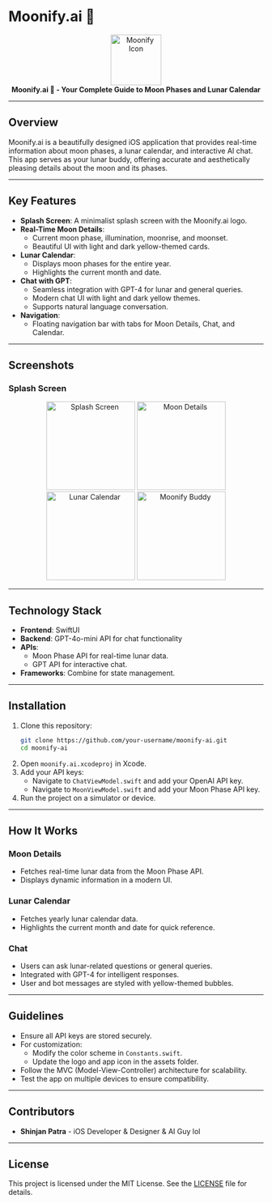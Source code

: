 # **Moonify.ai 🌙**
<p align="center">
  <img src="https://github.com/user-attachments/assets/6cacb68e-cfca-4b49-94fe-fc74878b6912" alt="Moonify Icon" width="100">
  <br>
  <strong>Moonify.ai 🌙 - Your Complete Guide to Moon Phases and Lunar Calendar</strong>
</p>

---

## **Overview**
Moonify.ai is a beautifully designed iOS application that provides real-time information about moon phases, a lunar calendar, and interactive AI chat. This app serves as your lunar buddy, offering accurate and aesthetically pleasing details about the moon and its phases.

---

## **Key Features**
- **Splash Screen**: A minimalist splash screen with the Moonify.ai logo.
- **Real-Time Moon Details**:
  - Current moon phase, illumination, moonrise, and moonset.
  - Beautiful UI with light and dark yellow-themed cards.
- **Lunar Calendar**:
  - Displays moon phases for the entire year.
  - Highlights the current month and date.
- **Chat with GPT**:
  - Seamless integration with GPT-4 for lunar and general queries.
  - Modern chat UI with light and dark yellow themes.
  - Supports natural language conversation.
- **Navigation**:
  - Floating navigation bar with tabs for Moon Details, Chat, and Calendar.

---

## **Screenshots**
### Splash Screen
<p align="center">
  <img src="https://github.com/user-attachments/assets/8c5e7544-422b-40fb-96a9-1e3c3f3718f0" alt="Splash Screen" width="175">
  <img src="https://github.com/user-attachments/assets/4d44895b-9641-4d9d-8bff-2e1fa6bbb566" alt="Moon Details" width="175">
  <img src="https://github.com/user-attachments/assets/b1890fa2-eb27-4d4f-94d7-a51145bcfadc" alt="Lunar Calendar" width="175">
  <img src="https://github.com/user-attachments/assets/cc0383c7-0341-45e1-b490-2dca742a7ed2" alt="Moonify Buddy" width="175">
</p>

---

## **Technology Stack**
- **Frontend**: SwiftUI
- **Backend**: GPT-4o-mini API for chat functionality
- **APIs**:
  - Moon Phase API for real-time lunar data.
  - GPT API for interactive chat.
- **Frameworks**: Combine for state management.

---

## **Installation**
1. Clone this repository:
   ```bash
   git clone https://github.com/your-username/moonify-ai.git
   cd moonify-ai
2. Open `moonify.ai.xcodeproj` in Xcode.
3. Add your API keys:
   - Navigate to `ChatViewModel.swift` and add your OpenAI API key.
   - Navigate to `MoonViewModel.swift` and add your Moon Phase API key.
4. Run the project on a simulator or device.

---

## **How It Works**
### Moon Details
- Fetches real-time lunar data from the Moon Phase API.
- Displays dynamic information in a modern UI.

### Lunar Calendar
- Fetches yearly lunar calendar data.
- Highlights the current month and date for quick reference.

### Chat
- Users can ask lunar-related questions or general queries.
- Integrated with GPT-4 for intelligent responses.
- User and bot messages are styled with yellow-themed bubbles.

---

## **Guidelines**
- Ensure all API keys are stored securely.
- For customization:
  - Modify the color scheme in `Constants.swift`.
  - Update the logo and app icon in the assets folder.
- Follow the MVC (Model-View-Controller) architecture for scalability.
- Test the app on multiple devices to ensure compatibility.

---

## **Contributors**
- **Shinjan Patra** - iOS Developer & Designer & AI Guy lol

---

## **License**
This project is licensed under the MIT License. See the [LICENSE](LICENSE.md) file for details.
